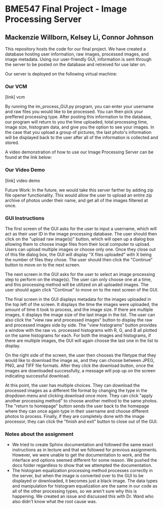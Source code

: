 # BME547 Final Project - Image Processing Server
## Mackenzie Willborn,   Kelsey Li,   Connor Johnson


This repository hosts the code for our final project. We have created a database hosting user information, raw images, processed images, and image metadata. Using our user-friendly GUI, information is sent through the server to be posted on the database and retreived for use later on.

Our server is deployed on the following virtual machine:

### Our VCM
[link] vcm

By running the im_process_GUI.py program, you can enter your username and raw files you would like to be processed. You can then pick your preffered processing type. After posting this information to the database, our program will return to you the time uploaded, total processing time, image size, histogram data, and give you the option to see your images. In the case that you upload a group of pictures, the last photo's information will be displayed back to the user after all of the information is collected and stored. 

A video demonstration of how to use our Image Processing Server can be found at the link below:


### Our Video Demo 
[link] video demo


Future Work: 
In the future, we would take this server farther by adding zip file opener functionality. This would allow the user to upload an entire zip archive of photos under their name, and get all of the images filtered at once.

### GUI Instructions
The first screen of the GUI asks for the user to input a username, which will act as their user ID in the image processing database. The user should then click on the "upload raw image(s)" button, which will open up a dialog box allowing them to choose image files from their local computer to upload. Users can upload multiple images or choose only one. Once they close out of this file dialog box, the GUI will display "X files uploaded" with X being the number of files they chose. The user should then click the "Continue" button to move on to the next screen.

The next screen in the GUI asks for the user to select an image processing step to perform on the image(s). The user can only choose one at a time, and this processing method will be utilized on all uploaded images. The user should again click "Continue" to move on to the next screen of the GUI.

The final screen in the GUI displays metadata for the images uploaded in the top left of the screen. It displays the time the images were uploaded, the amount of time it took to process, and the image size. If there are multiple images, it displays the image size of the last image in the list. The user can also click the "view raw and processed images" button to display the raw and processed images side by side. The "view histograms" button provides a window with the raw vs. processed histograms with R, G, and B all plotted on the same histograms for each. For both the images and histograms, if there are multiple images, the GUI will again choose the last one in the list to display. 

On the right side of the screen, the user then chooses the filetype that they would like to download the image as, and they can choose between JPEG, PNG, and TIFF file formats. After they click the download button, once the images are downloaded successfully, a message will pop up on the screen indicating successful download. 

At this point, the user has multiple choices. They can download the processed images as a different file format by changing the type in the dropdown menu and clicking download once more. They can click "apply another processing method" to choose another method to the same photos. The "return to homepage" button sends the user back to the homepage where they can once again type in their username and choose different photos to process. Finally, if they are completely done with the image processor, they can click the "finish and exit" button to close out of the GUI. 

### Notes about the assignment
* We tried to create Sphinx documentation and followed the same exact instructions as in lecture and that we followed for previous assignments. However, we were unable to get the documentation to work, and the interface and options seemed different for some reason. We pushed the docs folder regardless to show that we attempted the documentation.
* The histogram equalization processing method processes correctly in the server, but when the image is converted over to the GUI to be displayed or downloaded, it becomes just a black image. The data types and manipulation for histogram equalization are the same in our code as all of the other processing types, so we aren't sure why this is happening. We created an issue and discussed this with Dr. Ward who also didn't know what the root cause was. 
